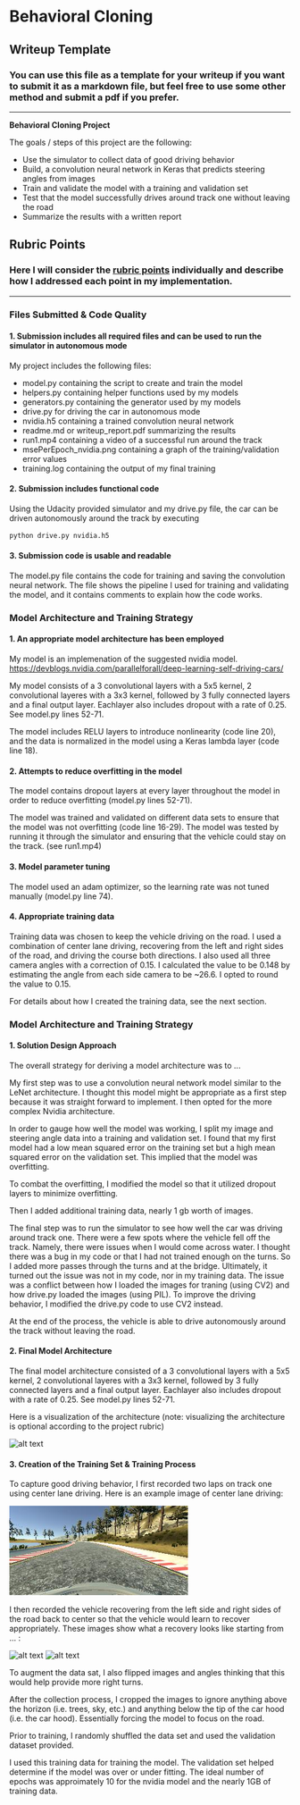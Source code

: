 # **Behavioral Cloning** 

## Writeup Template

### You can use this file as a template for your writeup if you want to submit it as a markdown file, but feel free to use some other method and submit a pdf if you prefer.

---

**Behavioral Cloning Project**

The goals / steps of this project are the following:
* Use the simulator to collect data of good driving behavior
* Build, a convolution neural network in Keras that predicts steering angles from images
* Train and validate the model with a training and validation set
* Test that the model successfully drives around track one without leaving the road
* Summarize the results with a written report


[//]: # (Image References)

[image1]: https://devblogs.nvidia.com/parallelforall/wp-content/uploads/2016/08/cnn-architecture.png "Model Visualization"
[image2]: ./centerLaneDriving.jpg "Center lane driving image"
[image3]: ./rightRecovery.png "Recovery Image"
[image4]: ./leftRecovery.png "Recovery Image"
[image6]: ./examples/placeholder_small.png "Normal Image"
[image7]: ./examples/placeholder_small.png "Flipped Image"

## Rubric Points
### Here I will consider the [rubric points](https://review.udacity.com/#!/rubrics/432/view) individually and describe how I addressed each point in my implementation.  

---
### Files Submitted & Code Quality

#### 1. Submission includes all required files and can be used to run the simulator in autonomous mode

My project includes the following files:
* model.py containing the script to create and train the model
* helpers.py containing helper functions used by my models
* generators.py containing the generator used by my models
* drive.py for driving the car in autonomous mode
* nvidia.h5 containing a trained convolution neural network 
* readme.md or writeup_report.pdf summarizing the results
* run1.mp4 containing a video of a successful run around the track
* msePerEpoch_nvidia.png containing a graph of the training/validation error values
* training.log containing the output of my final training

#### 2. Submission includes functional code
Using the Udacity provided simulator and my drive.py file, the car can be driven autonomously around the track by executing 
```sh
python drive.py nvidia.h5
```

#### 3. Submission code is usable and readable

The model.py file contains the code for training and saving the convolution neural network. The file shows the pipeline I used for training and validating the model, and it contains comments to explain how the code works.

### Model Architecture and Training Strategy

#### 1. An appropriate model architecture has been employed

My model is an implemenation of the suggested nvidia model.  https://devblogs.nvidia.com/parallelforall/deep-learning-self-driving-cars/

My model consists of a 3 convolutional layers with a 5x5 kernel, 2 convolutional layeres with a 3x3 kernel, followed by 3 fully connected layers and a final output layer.  Eachlayer also includes dropout with a rate of 0.25.  See model.py lines 52-71.

The model includes RELU layers to introduce nonlinearity (code line 20), and the data is normalized in the model using a Keras lambda layer (code line 18). 

#### 2. Attempts to reduce overfitting in the model

The model contains dropout layers at every layer throughout the model in order to reduce overfitting (model.py lines 52-71). 

The model was trained and validated on different data sets to ensure that the model was not overfitting (code line 16-29). The model was tested by running it through the simulator and ensuring that the vehicle could stay on the track. (see run1.mp4)

#### 3. Model parameter tuning

The model used an adam optimizer, so the learning rate was not tuned manually (model.py line 74).

#### 4. Appropriate training data

Training data was chosen to keep the vehicle driving on the road. I used a combination of center lane driving, recovering from the left and right sides of the road, and driving the course both directions.  I also used all three camera angles with a correction of 0.15.  I calculated the value to be 0.148 by estimating the angle from each side camera to be ~26.6.  I opted to round the value to 0.15.

For details about how I created the training data, see the next section. 

### Model Architecture and Training Strategy

#### 1. Solution Design Approach

The overall strategy for deriving a model architecture was to ...

My first step was to use a convolution neural network model similar to the LeNet architecture. I thought this model might be appropriate as a first step because it was straight forward to implement.  I then opted for the more complex Nvidia architecture.

In order to gauge how well the model was working, I split my image and steering angle data into a training and validation set. I found that my first model had a low mean squared error on the training set but a high mean squared error on the validation set. This implied that the model was overfitting. 

To combat the overfitting, I modified the model so that it utilized dropout layers to minimize overfitting.

Then I added additional training data, nearly 1 gb worth of images.

The final step was to run the simulator to see how well the car was driving around track one. There were a few spots where the vehicle fell off the track.  Namely, there were issues when I would come across water.  I thought there was a bug in my code or that I had not trained enough on the turns.  So I added more passes through the turns and at the bridge.  Ultimately, it turned out the issue was not in my code, nor in my training data.  The issue was a conflict between how I loaded the images for traning (using CV2) and how drive.py loaded the images (using PIL).  To improve the driving behavior, I modified the drive.py code to use CV2 instead.

At the end of the process, the vehicle is able to drive autonomously around the track without leaving the road.

#### 2. Final Model Architecture

The final model architecture consisted of a 3 convolutional layers with a 5x5 kernel, 2 convolutional layeres with a 3x3 kernel, followed by 3 fully connected layers and a final output layer.  Eachlayer also includes dropout with a rate of 0.25.  See model.py lines 52-71.

Here is a visualization of the architecture (note: visualizing the architecture is optional according to the project rubric)

![alt text][image1]

#### 3. Creation of the Training Set & Training Process

To capture good driving behavior, I first recorded two laps on track one using center lane driving. Here is an example image of center lane driving:

![alt text][image2]

I then recorded the vehicle recovering from the left side and right sides of the road back to center so that the vehicle would learn to recover appropriately. These images show what a recovery looks like starting from ... :

![alt text][image3]
![alt text][image4]

To augment the data sat, I also flipped images and angles thinking that this would help provide more right turns. 

After the collection process, I cropped the images to ignore anything above the horizon (i.e. trees, sky, etc.) and anything below the tip of the car hood (i.e. the car hood).  Essentially forcing the model to focus on the road.

Prior to training, I randomly shuffled the data set and used the validation dataset provided. 

I used this training data for training the model. The validation set helped determine if the model was over or under fitting. The ideal number of epochs was approimately 10 for the nvidia model and the nearly 1GB of training data.
